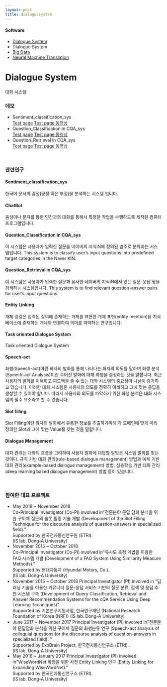 ```yaml
---
layout: post
title: dialoguesystem
---
```

<h4>Software</h4>
 <div class="linklink" style = "background-color:#ffffff;border-radius:0 15px">
          <ul class="posts-list">
           <li class="post-link">
                <a class="post-title" href="https://youngjoongko.github.io/Software/dialoguesystem/">Dialogue System</a>
           </li>
           <li>
                Dialogue System
           </li>
           <li class="post-link">
                <a class="post-title" href="https://youngjoongko.github.io/Software/bigdata/">Big Data</a>
           </li>
           <li class="post-link">
                <a class="post-title" href="https://youngjoongko.github.io/Software/neuralmachinetranslation/">Neural Machine Translation</a>
           </li>
          </ul>
  </div>
  
  
  <div class="post">
  <h1 class="pageTitle">Dialogue System </h1>	
  <p class="meta">대화 시스템</p>
  </div>

### 데모
* Sentiment_classification_sys<br>
  [Test page][scpage] [Test page 동영상][scmv]
* Question_Classification in CQA_sys<br>
  [Test page][qcpage] [Test page 동영상][qcmv]
* Question_Retrieval in CQA_sys <br>
  [Test page][qrpage] [Test page 동영상][qrmv]
<br>

### 관련연구
#### Sentiment_classification_sys 
한국어 문서의 감정(긍정 혹은 부정)을 분석하는 시스템 입니다.

#### ChatBot 
음성이나 문자를 통한 인간과의 대화를 통해서 특정한 작업을 수행하도록 제작된 컴퓨터 프로그램입니다.

#### Question_Classification in CQA_sys 
이 시스템은 사용자가 입력한 질문을 네이버의 지식iN에 정의된 범주로 분류하는 시스템입니다.
This system is to classify user’s input questions into predefined target categories in the Naver KIN.

#### Question_Retrieval in CQA_sys 
이 시스템은 사용자가 입력한 질문과 유사한 네이버의 지식iN에서 있는 질문-응답 쌍을 검색하는 시스템입니다.
This system is to find relevant question-answer pairs for user’s input questions.

####  Entity Linking 
개체 링킹은 입력된 질의에 존재하는 개체를 표현한 개체 표현(entity mention)을 지식베이스에 존재하는 개체와 연결하여 의미를 파악하는 연구입니다.

#### Task oriented Dialogue System 
Task oriented Dialogue System 

#### Speech-act
화행(Speech-act)이란 화자의 발화를 통해 나타나는 화자의 의도를 말하며 화행 분석(Speech-act Analysis)이란 주어진 발화에 대해 화행을 결정하는 것을 말합니다. 최근 사용자의 발화를 이해하고 피드백을 줄 수 있는 대화 시스템의 중요성이 나날이 증가하고 있습니다. 이러한 대화 시스템은 사용자의 의도를 정확히 이해하고 그에 맞는 응답을 생성할 수 있어야 합니다. 따라서 사용자의 의도를 파악하기 위한 화행 분석은 대화 시스템의 필수 요소라고 할 수 있습니다.

#### Slot filling
Slot Filling이란 화자의 발화에서 유용한 정보를 추출하기위해 각 도메인에 맞게 미리 정의한 Slot과 그에 맞는 Value를 찾는 것을 말합니다.

#### Dialogue Management
대화 관리는 대화의 흐름을 고려하여 사용자 발화에 대답할 알맞은 시스템 발화를 찾는 것이다. 규칙 기반 대화 관리(rule-based dialogue management) 방법과 예제 기반 대화 관리(example-based dialogue management) 방법, 심층학습 기반 대화 관리(deep learning based dialogue management) 방법 등이 있습니다.


<br>

### 참여한 대표 프로젝트
* May 2018 ~ November 2018 <br> 
 Co-Principal Investigator (Co-PI) involved in"전문분야 문답 담화 분석을 위한 구어체 질문의 슬롯 필링 기술 개발 (Development of the Slot Filling Technique for the discourse analysis of question-answers in specialized field)."<br>
  Supported by 한국전자통신연구원 (ETRI).<br>
  (IS lab. Dong-A University)<br>
 * November 2015 ~ October 2018 <br>
  Co-Principal Investigator (Co-PI) involved in"유사도 측정 기법을 이용한 FAQ 시스템 개발 (Development of a FAQ System Using Similarity Measure Methods)."<br>
  Supported by 현대자동차 (Hyundai Motors, Co.).<br>
  (IS lab. Dong-A University)<br>
 * November 2015 ~ October 2018 
  Principal Investigator (PI) involved in "딥러닝 기술을 이용한 커뮤니티 질문-응답 서비스 기반의 질문 분류, 검색 및 응답 추천 시스템 구축 (Development of Query Classification, Retrieval and Answer Recommendation Systems for the cQA Service Using Deep Learning Techniques)"<br>
  Supported by 기본연구지원사업, 한국연구재단 (National Research Foundation of Korea (NRF))
  (IS lab. Dong-A University)<br>
 * June 2017 ~ November 2017
   Principal Investigator (PI) involved in"전문분야 문답담화 분석을 위한 구어체 질문의 화행분류 연구 (Speech-act analysis of colloquial questions for the discourse analysis of question-answers in specialized field). "<br>
  Supported by ExoBrain Project, 한국전자통신연구소 (ETRI) .<br>
  (IS lab. Dong-A University)<br>
 * May 2016 ~ January 2017 
   Principal Investigator (PI) involved in"WiseWordNet 확장을 위한 사전 Entity Linking 연구 (Entity Linking for Expanding WiseWordNet)."<br>
  Supported by 한국전자통신연구소 (ETRI).<br>
  (IS lab. Dong-A University)<br>


[scpage]: demo_sentimental.jsp
[scmv]:  http://dais.donga.ac.kr/files/dais/board/univislab/Sentiment_Classification.zip
[qcpage]:  hdemo_question_classification.jsp
[qcmv]:  http://dais.donga.ac.kr/files/dais/board/univislab/Question_Classification.zip
[qrpage]: demo_question_retrival.jsp
[qrmv]:  http://dais.donga.ac.kr/files/dais/board/univislab/Question_Retrieval.zip



  
